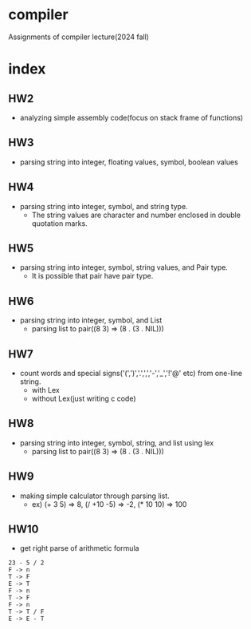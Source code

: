 # compiler
Assignments of compiler lecture(2024 fall)

# index
## HW2
- analyzing simple assembly code(focus on stack frame of functions)
## HW3
- parsing string into integer, floating values, symbol, boolean values

## HW4
- parsing string into integer, symbol, and string type.
    - The string values are character and number enclosed in double quotation marks.

## HW5
- parsing string into integer, symbol, string values, and Pair type.
    - It is possible that pair have pair type.

## HW6
- parsing string into integer, symbol, and List
    - parsing list to pair((8 3) => (8 . (3 . NIL)))
## HW7
- count words and special signs('(',')','.',',','-','_','!'@' etc) from one-line string.
    - with Lex
    - without Lex(just writing c code)
## HW8
- parsing string into integer, symbol, string, and list using lex
    - parsing list to pair((8 3) => (8 . (3 . NIL)))
## HW9
- making simple calculator through parsing list.
    - ex) (+ 3 5) => 8, (/ +10 -5) => -2, (* 10 10) => 100

## HW10
- get right parse of arithmetic formula

```
23 - 5 / 2
F -> n
T -> F
E -> T
F -> n
T -> F
F -> n
T -> T / F
E -> E - T
```